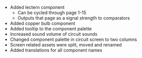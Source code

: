 * Added lectern component
  * Can be cycled through page 1-15
  * Outputs that page as a signal strength to comparators
* Added copper bulb component
* Added tooltip to the component palette
* Increased sound volume of circuit sounds
* Changed component palette in circuit screen to two columns
* Screen related assets were split, moved and renamed
* Added translations for all component names